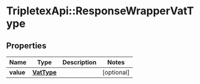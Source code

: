 # TripletexApi::ResponseWrapperVatType

## Properties
Name | Type | Description | Notes
------------ | ------------- | ------------- | -------------
**value** | [**VatType**](VatType.md) |  | [optional] 


